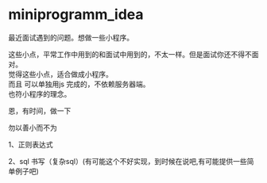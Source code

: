 # miniprogramm_idea
最近面试遇到的问题。想做一些小程序。

这些小点，平常工作中用到的和面试中用到的，不太一样。但是面试你还不得不面对。  
觉得这些小点，适合做成小程序。  
而且 可以单独用js 完成的，不依赖服务器端。  
也符小程序的理念。

恩，有时间，做一下

勿以善小而不为


1、正则表达式

2、sql 书写（复杂sql）(有可能这个不好实现，到时候在说吧,有可能提供一些简单例子吧)

